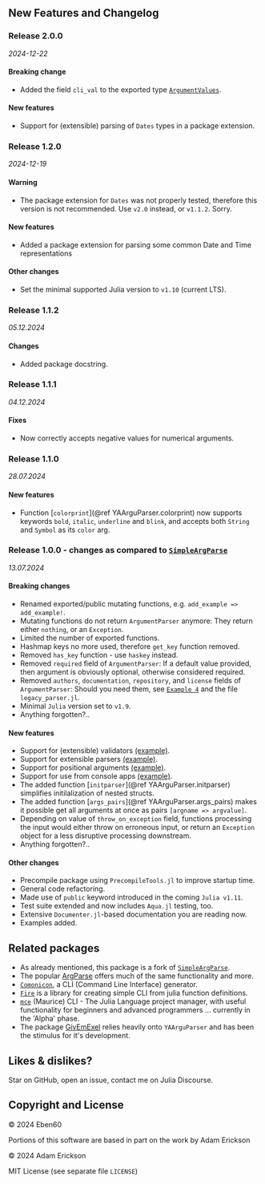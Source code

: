 
## New Features and Changelog

### Release 2.0.0

_2024-12-22_ 

#### Breaking change

- Added the field `cli_val` to the exported type [`ArgumentValues`](@ref).

#### New features

- Support for (extensible) parsing of `Dates` types in a package extension.

### Release 1.2.0

_2024-12-19_ 

#### Warning

- The package extension for `Dates` was not properly tested, therefore this version is not recommended. Use `v2.0` instead, or `v1.1.2`. Sorry.

#### New features

- Added a package extension for parsing some common Date and Time representations

#### Other changes

- Set the minimal supported Julia version to `v1.10` (current LTS).

### Release 1.1.2

_05.12.2024_

#### Changes

- Added package docstring.

### Release 1.1.1

_04.12.2024_

#### Fixes

- Now correctly accepts negative values for numerical arguments.

### Release 1.1.0

_28.07.2024_

#### New features

- Function [`colorprint`](@ref YAArguParser.colorprint) now supports keywords `bold`, `italic`, 
    `underline` and `blink`, and accepts both `String` and `Symbol` as its `color` arg.


### Release 1.0.0 - changes as compared to [`SimpleArgParse`](https://github.com/admercs/SimpleArgParse.jl)

_13.07.2024_

#### Breaking changes

- Renamed exported/public mutating functions, e.g. `add_example => add_example!`.
- Mutating functions do not return `ArgumentParser` anymore: They return either `nothing`, or an `Exception`.
- Limited the number of exported functions.
- Hashmap keys no more used, therefore `get_key` function removed.
- Removed `has_key` function - use `haskey` instead.
- Removed `required` field of `ArgumentParser`: If a default value provided, then argument is obviously optional, otherwise considered required.
- Removed `authors`, `documentation`, `repository`, and `license` fields of `ArgumentParser`: 
    Should you need them, see [`Example 4`](@ref "Example 4 - custom parser, initparser") and the file `legacy_parser.jl`.
- Minimal `Julia` version set to `v1.9`.
- Anything forgotten?..

#### New features

- Support for (extensible) validators [(example)](@ref "Example 3 - validating arguments").
- Support for extensible parsers [(example)](@ref "Example 4 - custom parser, initparser").
- Support for positional arguments [(example)](@ref "Example 5 - positional arguments, custom validator, initparser").
- Support for use from console apps [(example)](@ref "Example 5 - positional arguments, custom validator, initparser").
- The added function [`initparser`](@ref YAArguParser.initparser) simplifies initilalization of nested structs.
- The added function [`args_pairs`](@ref YAArguParser.args_pairs) makes it possible get all arguments at once as pairs `[argname => argvalue]`.
- Depending on value of `throw_on_exception` field, functions processing the input would either throw on erroneous input, or return an `Exception` object for a less disruptive processing downstream.
- Anything forgotten?..

#### Other changes

- Precompile package using `PrecompileTools.jl` to improve startup time.
- General code refactoring.
- Made use of `public` keyword introduced in the coming `Julia v1.11`.
- Test suite extended and now includes `Aqua.jl` testing, too.
- Extensive `Documenter.jl`-based documentation you are reading now.
- Examples added.

## Related packages

- As already mentioned, this package is a fork of [`SimpleArgParse`](https://github.com/admercs/SimpleArgParse.jl).
- The popular [ArgParse](https://github.com/carlobaldassi/ArgParse.jl) offers much of the same functionality and more.
- [`Comonicon`](https://comonicon.org/), a CLI (Command Line Interface) generator.
- [`Fire`](https://github.com/ylxdzsw/Fire.jl) is a library for creating simple CLI from julia function definitions.
- [`mce`](https://github.com/diversable/maurice) (Maurice) CLI - The Julia Language project manager,
    with useful functionality for beginners and advanced programmers ... currently in the 'Alpha' phase.
- The package [GivEmExel](https://github.com/Eben60/GivEmExel.jl) relies heavily onto `YAArguParser` and has been the stimulus for it's development.

## Likes & dislikes?

Star on GitHub, open an issue, contact me on Julia Discourse.

## Copyright and License

© 2024 Eben60

Portions of this software are based in part on the work by Adam Erickson 

© 2024 Adam Erickson 

MIT License (see separate file `LICENSE`)

